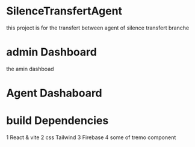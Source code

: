 # SilenceTransfertAgent
this project is for the transfert between agent of silence transfert branche
# admin Dashboard
the amin dashboad
# Agent Dashaboard

# build Dependencies
1 React & vite
2 css Tailwind
3 Firebase
4 some of tremo component
